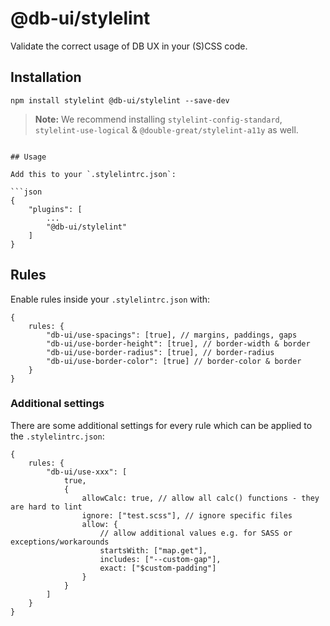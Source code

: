 # @db-ui/stylelint

Validate the correct usage of DB UX in your (S)CSS code.

## Installation

```shell
npm install stylelint @db-ui/stylelint --save-dev
```

> **Note:** We recommend installing `stylelint-config-standard`, `stylelint-use-logical` & `@double-great/stylelint-a11y` as well.

````shell

## Usage

Add this to your `.stylelintrc.json`:

```json
{
	"plugins": [
		...
		"@db-ui/stylelint"
	]
}
````

## Rules

Enable rules inside your `.stylelintrc.json` with:

```json5
{
	rules: {
		"db-ui/use-spacings": [true], // margins, paddings, gaps
		"db-ui/use-border-height": [true], // border-width & border
		"db-ui/use-border-radius": [true], // border-radius
		"db-ui/use-border-color": [true] // border-color & border
	}
}
```

### Additional settings

There are some additional settings for every rule which can be applied to the `.stylelintrc.json`:

```json5
{
	rules: {
		"db-ui/use-xxx": [
			true,
			{
				allowCalc: true, // allow all calc() functions - they are hard to lint
				ignore: ["test.scss"], // ignore specific files
				allow: {
					// allow additional values e.g. for SASS or exceptions/workarounds
					startsWith: ["map.get"],
					includes: ["--custom-gap"],
					exact: ["$custom-padding"]
				}
			}
		]
	}
}
```
